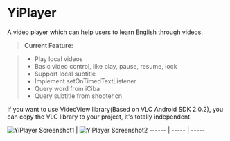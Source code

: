 # YiPlayer
A video player which can help users to learn English through videos. 
> **Current Feature:**

> - Play local videos
> - Basic video control, like play, pause, resume, lock
> - Support local subtitle
> - Implement setOnTimedTextListener
> - Query word from iCiba
> - Query subtitle from shooter.cn

If you want to use VideoView library(Based on VLC Android SDK 2.0.2), you can copy the VLC library to your project, it's totally independent.

![YiPlayer Screenshot1](https://github.com/Shirlman/YiPlayer/blob/master/images/com.shirlman.yiplayer_video_controller.png) | ![YiPlayer Screenshot2](https://github.com/Shirlman/YiPlayer/blob/master/images/com.shirlman.yiplayer_main_activity.png) 
------ | -----  | -----
